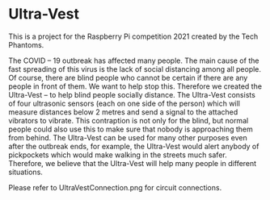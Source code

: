 # Ultra-Vest
This is a project for the Raspberry Pi competition 2021 created by the Tech Phantoms.

The COVID – 19 outbreak has affected many people. The main cause of the fast spreading of this virus is the lack of social distancing among all people. Of course, there are blind people who cannot be certain if there are any people in front of them. We want to help stop this. Therefore we created the Ultra-Vest – to help blind people socially distance. The Ultra-Vest consists of four ultrasonic sensors (each on one side of the person) which will measure distances below 2 metres and send a signal to the attached vibrators to vibrate. This contraption is not only for the blind, but normal people could also use this to make sure that nobody is approaching them from behind. The Ultra-Vest can be used for many other purposes even after the outbreak ends, for example, the Ultra-Vest would alert anybody of pickpockets which would make walking in the streets much safer. Therefore, we believe that the Ultra-Vest will help many people in different situations.

Please refer to UltraVestConnection.png for circuit connections.
